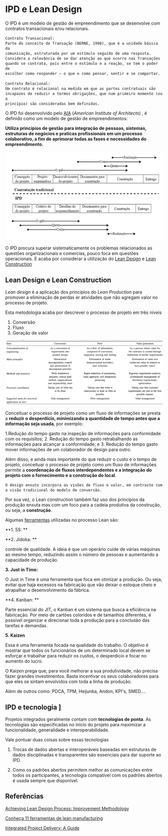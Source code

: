 # IPD e Lean Design

O IPD é um modelo de gestão de empreendimento que se desenvolve com contratos transacionais e/ou relacionais.


```
Contrato Transacional:
Parte do conceito de Transação (BERNE, 1998), que é a unidade básica da
comunicação, estruturada por um estímulo seguido de uma resposta.
Considera a relevância de se dar atenção ao que ocorre nas Transações
quando se contrata, pois entre o estímulo e a reação, se tem o poder de
escolher como responder – o que e como pensar, sentir e se comportar.

Contrato Relacional:
Um contrato é relacional na medida em que as partes contratuais são
incapazes de reduzir a termos obrigações, que num primeiro momento (ou a
princípio) são consideradas bem definidas. 

```

O IPD foi desenvolvido pelo [AIA](https://www.aia.org) (_American Institute of Architects_) , é definido como um modelo de gestão de empreendimentos:


**Utiliza princípios de gestão para integração de pessoas, sistemas, estruturas de negócios e praticas profissionais em um processo colaborativo, a fim de aprimorar todas as fases e necessidades do empreendimento.**


![IPD 1](https://github.com/leaodebrito/projetoetecnologiaccv.github.io/blob/main/Aulas/aula5/ipd1.png?raw=true)


O IPD procura superar sistematicamente os problemas relacionados as questões organizacionais e comercias, pouco foca em questões operacionais. E acaba por considerar a utilização do [Lean Design](https://www.youtube.com/watch?v=aBNwFb0ou8c) e [Lean Construction](https://www.youtube.com/watch?v=iETiCQ4eiiA)



## Lean Design e Lean Construction

_Lean design_ é a aplicação dos princípios do _Lean Production_ para promover a eliminação de perdas er atividades que não agregam valor no processo de projeto.

Esta metodologia acaba por descrever o processo de projeto em três níveis

1. Conversão
2. Fluxo
3. Geração de valor

![Lean Design 1](https://github.com/leaodebrito/projetoetecnologiaccv.github.io/blob/main/Aulas/aula5/leandesign1.png?raw=true)

Conceituar o processo de projeto como um fluxo de informações se presta a **reduzir o desperdício, minimizando a quantidade de tempo antes que a informação seja usada**, por exemplo:

1.Redução do tempo gasto na inspeção de informações para conformidade com os requisitos;
2. Redução do tempo gasto retrabalhando as informações para alcançar a conformidade; e 
3. Redução do tempo gasto mover informações de um colaborador de design para outro. 

Além disso, e ainda mais importante do que reduzir o custo e o tempo de projeto, conceituar o processo de projeto como um fluxo de informações permite a **coordenação de fluxos interdependentes e a integração do projeto com o fornecimento e a construção do local**.


```
O design enxuto incorpora as visões de fluxo e valor, em contraste com a visão tradicional do modelo de conversão.
```


Por sua vez, o Lean construction também faz uso dos principios da produção enxuta mas com um foco para a cadeia produtiva da construção, ou seja, a **construção**.

Algumas [ferramentas](https://www.totvs.com/blog/gestao-industrial/ferramentas-de-lean-manufacturing/) utilizadas no processo Lean são:

**1. 5S: **

**2. Jidoka: **

controle de qualidade. A ideia é que um operário cuide de várias máquinas ao mesmo tempo, reduzindo assim o número de pessoas e aumentando a capacidade de produção.

**3. Just in Time:**

 O Just in Time é uma ferramenta que foca em otimizar a produção. Ou seja, evitar que haja excessos na fabricação que vão deixar o estoque cheio e atrapalhar o desenvolvimento da fábrica.


**4. Kanban: **

Parte essencial do JIT, o Kanban é um sistema que busca a eficiência na fabricação. Por meio de cartões coloridos e de tamanhos diferentes, é possível organizar e direcionar toda a produção para a conclusão das tarefas e demandas.


**5. Kaizen**

Essa é uma ferramenta focada na qualidade do trabalho. O objetivo é mostrar que todos os funcionários de um determinado local devem se esforçar e trabalhar para reduzir os custos, o desperdício e focar no aumento do lucro.

O Kaizen prega que, para você melhorar a sua produtividade, não precisa fazer grandes investimentos. Basta incentivar os seus colaboradores para que eles se sintam envolvidos com toda a linha de produção.


Além de outros como: PDCA, TPM, Heijunka, Andon, KPI's, SMED....


## IPD e tecnologia ]

Projetos integrados geralmente contam com **tecnologias de ponta**. As tecnologias são especificadas no início do projeto para maximizar a funcionalidade, generalidade e interoperabilidade. 

Vale pontuar duas coisas sobre essas tecnologias

1. Trocas de dados abertas e interoperáveis baseadas em estruturas de dados disciplinadas e transparentes são essenciais para dar suporte ao IPD. 

2. Como os padrões abertos permitem melhor as comunicações entre todos os participantes, a tecnologia compatível com os padrões abertos é usada sempre que disponível.




## Referências

[Achieving Lean Design Process: Improvement Methodology](https://citeseerx.ist.psu.edu/viewdoc/download?doi=10.1.1.455.8122&rep=rep1&type=pdf)

[Conheça 11 ferramentas de lean manufacturing](https://www.totvs.com/blog/gestao-industrial/ferramentas-de-lean-manufacturing/)

[Integrated Project Delivery: A Guide](https://zdassets.aiacontracts.org/ctrzdweb02/zdpdfs/ipd_guide.pdf)
